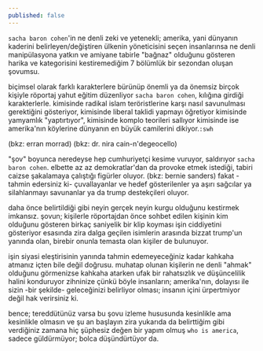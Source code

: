```yaml
---
published: false
---
```

`sacha baron cohen`'in ne denli zeki ve yetenekli; amerika, yani dünyanın kaderini belirleyen/değiştiren ülkenin yöneticisini seçen insanlarınsa ne denli manipülasyona yatkın ve amiyane tabirle "bağnaz" olduğunu gösteren harika ve kategorisini kestiremediğim 7 bölümlük bir sezondan oluşan şovumsu.

biçimsel olarak farklı karakterlere bürünüp önemli ya da önemsiz birçok kişiyle röportaj yahut eğitim düzenliyor `sacha baron cohen`, kılığına girdiği karakterlerle. kimisinde radikal islam teröristlerine karşı nasıl savunulması gerektiğini gösteriyor, kimisinde liberal taklidi yapmayı öğretiyor kimisinde yamyamlık "yaptırtıyor", kimisinde komplo teorileri sallıyor kimisinde ise amerika'nın köylerine dünyanın en büyük camilerini dikiyor.`:swh`

(bkz: erran morrad)
(bkz: dr. nira cain-n'degeocello)

"şov" boyunca neredeyse hep cumhuriyetçi kesime vuruyor, saldırıyor `sacha baron cohen`. elbette az az demokratlar'dan da provoke etmek istediği, tabiri caizse şakalamaya çalıştığı figürler oluyor. (bkz: bernie sanders) 
fakat -tahmin edersiniz ki- çuvallayanlar ve hedef gösterilenler ya aşırı sağcılar ya silahlanmayı savunanlar ya da trump destekçileri oluyor. 

daha önce belirtildiği gibi neyin gerçek neyin kurgu olduğunu kestirmek imkansız. şovun; kişilerle röportajdan önce sohbet edilen kişinin kim olduğunu gösteren birkaç saniyelik bir klip koyması işin ciddiyetini gösteriyor esasında zira dalga geçilen isimlerin arasında bizzat trump'un yanında olan, birebir onunla temasta olan kişiler de bulunuyor.

işin siyasi eleştirisinin yanında tahmin edemeyeceğiniz kadar kahkaha atmanız içten bile değil doğrusu. muhatap olunan kişilerin ne denli "ahmak" olduğunu görmenizse kahkaha atarken ufak bir rahatsızlık ve düşüncelilik halini konduruyor zihninize çünkü böyle insanların; amerika'nın, dolayısı ile sizin -bir şekilde- geleceğinizi belirliyor olması; insanın içini ürpertmiyor değil hak verirsiniz ki. 

bence; tereddütünüz varsa bu şovu izleme hususunda kesinlikle ama kesinlikle olmasın ve şu an başlayın zira yukarıda da belirttiğim gibi verdiğiniz zamana hiç şüphesiz değen bir yapım olmuş `who is america`, sadece güldürmüyor; bolca düşündürtüyor da.